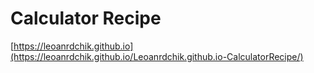 # Calculator Recipe
[https://leoanrdchik.github.io](https://leoanrdchik.github.io/Leoanrdchik.github.io-CalculatorRecipe/)
